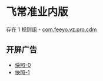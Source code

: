 # 飞常准业内版

存在 1 规则组 - [com.feeyo.vz.pro.cdm](/src/apps/com.feeyo.vz.pro.cdm.ts)

## 开屏广告

- [快照-0](https://gkd-kit.songe.li/import/12884347)
- [快照-1](https://gkd-kit.songe.li/import/12893753)
